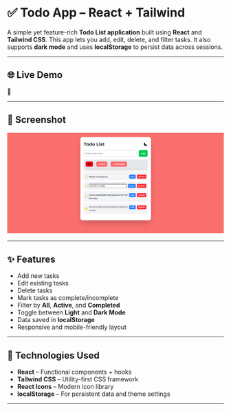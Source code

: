 # ✅ Todo App – React + Tailwind

A simple yet feature-rich **Todo List application** built using **React** and **Tailwind CSS**. This app lets you add, edit, delete, and filter tasks. It also supports **dark mode** and uses **localStorage** to persist data across sessions.

---

## 🌐 Live Demo

🔗 

---

## 📸 Screenshot

![Todo App Screenshot](./Screenshot%202025-07-18%20192624.png)

---

## ✨ Features

- Add new tasks
- Edit existing tasks
- Delete tasks
- Mark tasks as complete/incomplete
- Filter by **All**, **Active**, and **Completed**
- Toggle between **Light** and **Dark Mode**
- Data saved in **localStorage**
- Responsive and mobile-friendly layout

---

## 🚀 Technologies Used

- **React** – Functional components + hooks
- **Tailwind CSS** – Utility-first CSS framework
- **React Icons** – Modern icon library
- **localStorage** – For persistent data and theme settings

---
